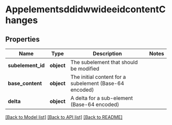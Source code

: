 # AppelementsddidwwideeidcontentChanges

## Properties
Name | Type | Description | Notes
------------ | ------------- | ------------- | -------------
**subelement_id** | **object** | The subelement that should be modified | 
**base_content** | **object** | The initial content for a subelement (Base-64 encoded) | 
**delta** | **object** | A delta for a sub-element (Base-64 encoded) | 

[[Back to Model list]](../README.md#documentation-for-models) [[Back to API list]](../README.md#documentation-for-api-endpoints) [[Back to README]](../README.md)


